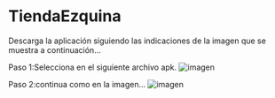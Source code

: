 # TiendaEzquina
Descarga la aplicación siguiendo las indicaciones de la imagen que se muestra a continuación...

Paso 1:Selecciona en el siguiente archivo apk.
![imagen](https://github.com/Nikrovikey/miappApk/assets/134122438/2fd0c8a6-5618-431d-ae69-06881940db8b)


Paso 2:continua como en la imagen...
![imagen](https://github.com/Nikrovikey/miappApk/assets/134122438/7d1073e3-372e-4e9b-ac85-ce51453b8530)
